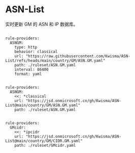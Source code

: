 
# ASN-List

实时更新 GM 的 ASN 和 IP 数据库。

<pre><code class="language-javascript">
rule-providers:
  ASNGM:
    type: http
    behavior: classical
    url: "https://raw.githubusercontent.com/Kwisma/ASN-List/refs/heads/main/country/GM/ASN.GM.yaml"
    path: ./ruleset/ASN.GM.yaml
    interval: 86400
    format: yaml
</code></pre>

<pre><code class="language-javascript">
rule-providers:
  ASNGM:
    <<: *classical
    url: "https://jsd.onmicrosoft.cn/gh/Kwisma/ASN-List@main/country/GM/ASN.GM.yaml"
    path: ./ruleset/ASN.GM.yaml
</code></pre>

<pre><code class="language-javascript">
rule-providers:
  GMcidr:
    <<: *ipcidr
    url: "https://jsd.onmicrosoft.cn/gh/Kwisma/ASN-List@main/country/GM/CIDR.GM.yaml"
    path: ./ruleset/GMcidr.yaml
</code></pre>